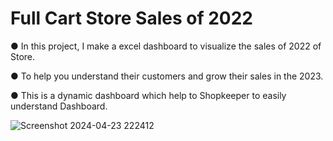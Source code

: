 # Full Cart Store Sales of 2022

● In this project, I make a excel dashboard to visualize the sales of 2022 of Store.

● To help you understand their customers and grow their sales in the 2023.

● This is a dynamic dashboard which help to Shopkeeper to easily understand Dashboard.


![Screenshot 2024-04-23 222412](https://github.com/Ritikvarshney036/FULL-CART-STORE-ANNUAL-REPORT-2022/assets/136314488/ac4df9fd-cbba-4291-8abe-8048e01a6587)
